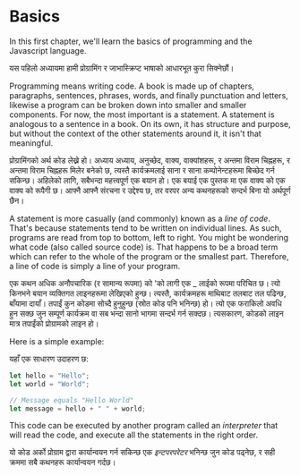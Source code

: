 # Basics

In this first chapter, we'll learn the basics of programming and the Javascript language.

यस पहिलो अध्यायमा हामी प्रोग्रामिंग र जाभास्क्रिप्ट भाषाको आधारभूत कुरा सिक्नेछौं।

Programming means writing code. A book is made up of chapters, paragraphs, sentences, phrases, words, and finally punctuation and letters, likewise a program can be broken down into smaller and smaller components. For now, the most important is a statement. A statement is analogous to a sentence in a book. On its own, it has structure and purpose, but without the context of the other statements around it, it isn't that meaningful.

प्रोग्रामिंगको अर्थ कोड लेख्ने हो। अध्याय अध्याय, अनुच्छेद, वाक्य, वाक्यांशहरू, र अन्तमा विराम चिह्नहरू, र अन्तमा विराम चिह्नहरू मिलेर बनेको छ, त्यस्तै कार्यक्रमलाई साना र साना कम्पोनेन्टहरूमा बिच्छेद गर्न सकिन्छ। अहिलेको लागि, सबैभन्दा महत्त्वपूर्ण एक बयान हो। एक बयाई एक पुस्तक मा एक वाक्य को एक वाक्य को रूपैगी छ। आफ्नै आफ्नै संरचना र उद्देश्य छ, तर वरपर अन्य कथनहरूको सन्दर्भ बिना यो अर्थपूर्ण छैन।

A statement is more casually (and commonly) known as a _line of code_. That's because statements tend to be written on individual lines. As such, programs are read from top to bottom, left to right. You might be wondering what code (also called source code) is. That happens to be a broad term which can refer to the whole of the program or the smallest part. Therefore, a line of code is simply a line of your program.

एक कथन अधिक अनौपचारिक (र सामान्य रूपमा) को 'को लागी एक _ लाईको रूपमा परिचित छ। त्यो किनभने बयान व्यक्तिगत लाइनहरूमा लेखिएको हुन्छ। त्यस्तै, कार्यक्रमहरू माथिबाट तलबाट तल पढिन्छ, बाँयामा दायाँ। तपाईं कुन कोडमा सोच्दै हुनुहुन्छ (स्रोत कोड पनि भनिन्छ) हो। त्यो एक फराकिलो अवधि हुन सक्छ जुन सम्पूर्ण कार्यक्रम वा सब भन्दा सानो भागमा सन्दर्भ गर्न सक्दछ। त्यसकारण, कोडको लाइन मात्र तपाईंको प्रोग्रामको लाइन हो।

Here is a simple example:

यहाँ एक साधारण उदाहरण छ:

```javascript
let hello = "Hello";
let world = "World";

// Message equals "Hello World"
let message = hello + " " + world;
```

This code can be executed by another program called an _interpreter_ that will read the code, and execute all the statements in the right order.

यो कोड अर्को प्रोग्राम द्वारा कार्यान्वयन गर्न सकिन्छ एक _इन्टपरपरेटर_ भनिन्छ जुन कोड पढ्नेछ, र सही क्रममा सबै कथनहरू कार्यान्वयन गर्दछ।

